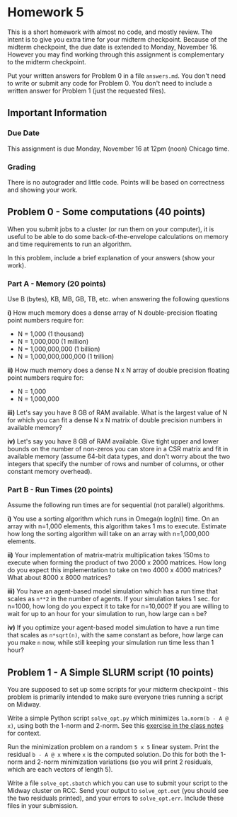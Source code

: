 # Homework 5

This is a short homework with almost no code, and mostly review.  The intent is to give you extra time for your midterm checkpoint.  Because of the midterm checkpoint, the due date is extended to Monday, November 16.  However you may find working through this assignment is complementary to the midterm checkpoint.

Put your written answers for Problem 0 in a file `answers.md`.  You don't need to write or submit any code for Problem 0.  You don't need to include a written answer for Problem 1 (just the requested files).

## Important Information

### Due Date
This assignment is due Monday, November 16 at 12pm (noon) Chicago time.

### Grading

There is no autograder and little code.  Points will be based on correctness and showing your work.  

## Problem 0 - Some computations (40 points)

When you submit jobs to a cluster (or run them on your computer), it is useful to be able to do some back-of-the-envelope calculations on memory and time requirements to run an algorithm.

In this problem, include a brief explanation of your answers (show your work).

### Part A - Memory (20 points)

Use B (bytes), KB, MB, GB, TB, etc. when answering the following questions

**i)** How much memory does a dense array of N double-precision floating point numbers require for:
* N = 1,000 (1 thousand)
* N = 1,000,000 (1 million)
* N = 1,000,000,000 (1 billion)
* N = 1,000,000,000,000 (1 trillion)

**ii)** How much memory does a dense N x N array of double precision floating point numbers require for:
* N = 1,000
* N = 1,000,000

**iii)** Let's say you have 8 GB of RAM available.  What is the largest value of N for which you can fit a dense N x N matrix of double precision numbers in available memory?

**iv)** Let's say you have 8 GB of RAM available.  Give tight upper and lower bounds on the number of non-zeros you can store in a CSR matrix and fit in available memory (assume 64-bit data types, and don't worry about the two integers that specify the number of rows and number of columns, or other constant memory overhead).

### Part B - Run Times (20 points)

Assume the following run times are for sequential (not parallel) algorithms.

**i)** You use a sorting algorithm which runs in Omega(n log(n)) time.  On an array with n=1,000 elements, this algorithm takes 1 ms to execute.  Estimate how long the sorting algorithm will take on an array with n=1,000,000 elements.

**ii)** Your implementation of matrix-matrix multiplication takes 150ms to execute when forming the product of two 2000 x 2000 matrices.  How long do you expect this implementation to take on two 4000 x 4000 matrices?  What about 8000 x 8000 matrices?

**iii)** You have an agent-based model simulation which has a run time that scales as `n**2` in the number of agents.  If your simulation takes 1 sec. for n=1000, how long do you expect it to take for n=10,000?  If you are willing to wait for up to an hour for your simulation to run, how large can `n` be?

**iv)** If you optimize your agent-based model simulation to have a run time that scales as `n*sqrt(n)`, with the same constant as before, how large can you make `n` now, while still keeping your simulation run time less than 1 hour?


## Problem 1 - A Simple SLURM script (10 points)

You are supposed to set up some scripts for your midterm checkpoint - this problem is primarily intended to make sure everyone tries running a script on Midway.

Write a simple Python script `solve_opt.py` which minimizes `la.norm(b - A @ x)`, using both the 1-norm and 2-norm.  See this [exercise in the class notes](https://caam37830.github.io/book/03_optimization/scipy_opt.html#exercises) for context.

Run the minimization problem on a random `5 x 5` linear system.  Print the residual `b - A @ x` where `x` is the computed solution.  Do this for both the 1-norm and 2-norm minimization variations (so you will print 2 residuals, which are each vectors of length 5).

Write a file `solve_opt.sbatch` which you can use to submit your script to the Midway cluster on RCC.  Send your output to `solve_opt.out` (you should see the two residuals printed), and your errors to `solve_opt.err`.  Include these files in your submission.
